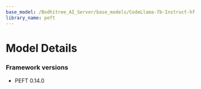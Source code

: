 ```yaml
---
base_model: /Bodhitree_AI_Server/base_models/CodeLlama-7b-Instruct-hf
library_name: peft
---
```


# Model Details

<!-- this model is CodeLlama model DPO finetuned  with the 21 labs data of the past CS101 labs. -->

### Framework versions

- PEFT 0.14.0
